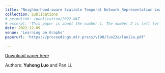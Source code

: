 ```yaml
---
title: "Neighborhood-aware Scalable Temporal Network Representation Learning."
collection: publications
# permalink: /publication/2022-NAT
# excerpt: 'This paper is about the number 1. The number 2 is left for future work.'
date: 2022-12-09
venue: 'Learning on Graphs'
paperurl: 'https://proceedings.mlr.press/v198/luo22a/luo22a.pdf'

---
```

[Download paper here](https://proceedings.mlr.press/v198/luo22a/luo22a.pdf.)

Authors: **Yuhong Luo** and Pan Li.